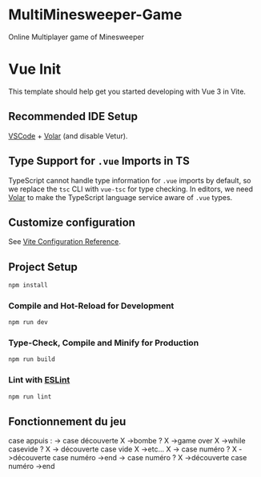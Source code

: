 # MultiMinesweeper-Game
Online Multiplayer game of Minesweeper

# Vue Init
This template should help get you started developing with Vue 3 in Vite.

## Recommended IDE Setup

[VSCode](https://code.visualstudio.com/) + [Volar](https://marketplace.visualstudio.com/items?itemName=Vue.volar) (and disable Vetur).

## Type Support for `.vue` Imports in TS

TypeScript cannot handle type information for `.vue` imports by default, so we replace the `tsc` CLI with `vue-tsc` for type checking. In editors, we need [Volar](https://marketplace.visualstudio.com/items?itemName=Vue.volar) to make the TypeScript language service aware of `.vue` types.

## Customize configuration

See [Vite Configuration Reference](https://vite.dev/config/).

## Project Setup

```sh
npm install
```

### Compile and Hot-Reload for Development

```sh
npm run dev
```

### Type-Check, Compile and Minify for Production

```sh
npm run build
```

### Lint with [ESLint](https://eslint.org/)

```sh
npm run lint
```

## Fonctionnement du jeu    

case appuis :
    -> case découverte X
        ->bombe ? X
            ->game over X
        ->while casevide ? X 
            -> découverte case vide X
                ->etc... X 
            -> case numéro ? X 
                ->découverte case numéro
                    ->end 
        -> case numéro ? X 
            ->découverte case numéro
                ->end

